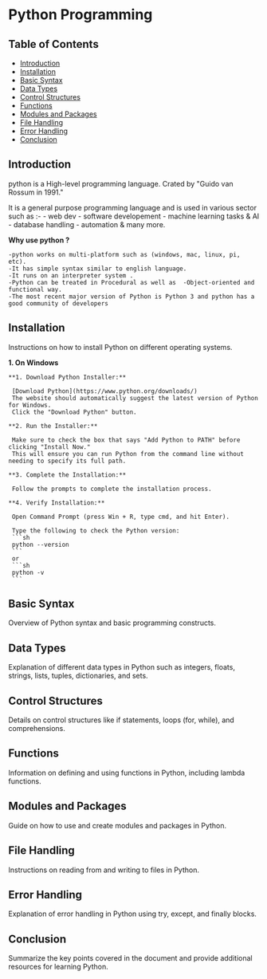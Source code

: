 # Python Programming

## Table of Contents
- [Introduction](#introduction)
- [Installation](#installation)
- [Basic Syntax](#basic-syntax)
- [Data Types](#data-types)
- [Control Structures](#control-structures)
- [Functions](#functions)
- [Modules and Packages](#modules-and-packages)
- [File Handling](#file-handling)
- [Error Handling](#error-handling)
- [Conclusion](#conclusion)

## Introduction

python is a High-level programming language.
Crated by "Guido van Rossum in 1991."

It is a general purpose programming language and is used in various sector such as :-
    - web dev
    - software developement
    - machine learning tasks & AI
    - database handling 
    - automation & many more.

**Why use python ?**

    -python works on multi-platform such as (windows, mac, linux, pi, etc).
    -It has simple syntax similar to english language.
    -It runs on an interpreter system . 
    -Python can be treated in Procedural as well as  -Object-oriented and functional way.
    -The most recent major version of Python is Python 3 and python has a good community of developers



## Installation
Instructions on how to install Python on different operating systems.

**1. On Windows**
    
    **1. Download Python Installer:**

     [Download Python](https://www.python.org/downloads/)
     The website should automatically suggest the latest version of Python for Windows. 
     Click the "Download Python" button.

    **2. Run the Installer:**

     Make sure to check the box that says "Add Python to PATH" before clicking "Install Now." 
     This will ensure you can run Python from the command line without needing to specify its full path.

    **3. Complete the Installation:**

     Follow the prompts to complete the installation process.

    **4. Verify Installation:**
     
     Open Command Prompt (press Win + R, type cmd, and hit Enter).
    
     Type the following to check the Python version:
     ```sh
     python --version
     ```
     or
     ```sh
     python -v
     ```


## Basic Syntax
Overview of Python syntax and basic programming constructs.

## Data Types
Explanation of different data types in Python such as integers, floats, strings, lists, tuples, dictionaries, and sets.

## Control Structures
Details on control structures like if statements, loops (for, while), and comprehensions.

## Functions
Information on defining and using functions in Python, including lambda functions.

## Modules and Packages
Guide on how to use and create modules and packages in Python.

## File Handling
Instructions on reading from and writing to files in Python.

## Error Handling
Explanation of error handling in Python using try, except, and finally blocks.

## Conclusion
Summarize the key points covered in the document and provide additional resources for learning Python.